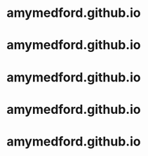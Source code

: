 # amymedford.github.io
# amymedford.github.io
# amymedford.github.io
# amymedford.github.io
# amymedford.github.io
